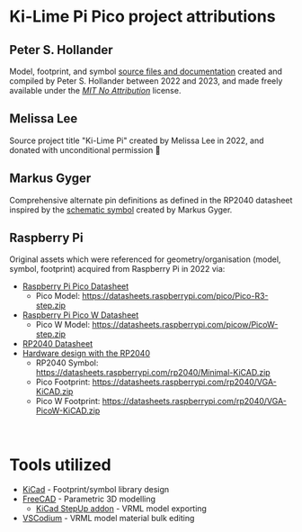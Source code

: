 # Ki-Lime Pi Pico project attributions

## Peter S. Hollander

Model, footprint, and symbol [source files and documentation](https://gitlab.com/recursivenomad/ki-lime-pi-pico)
created and compiled by Peter S. Hollander between 2022 and 2023, and made
freely available under the [*MIT No Attribution*](https://opensource.org/license/mit-0/) license.


## Melissa Lee

Source project title "Ki-Lime Pi" created by Melissa Lee in 2022, and donated
with unconditional permission 🥧


## Markus Gyger

Comprehensive alternate pin definitions as defined in the RP2040 datasheet
inspired by the [schematic symbol](https://gitlab.com/mgyger/kicad-symbols/-/blob/pico/MCU_Module.kicad_sym)
created by Markus Gyger.


## Raspberry Pi

Original assets which were referenced for geometry/organisation (model, symbol,
footprint) acquired from Raspberry Pi in 2022 via:

- [Raspberry Pi Pico Datasheet](https://datasheets.raspberrypi.com/pico/pico-datasheet.pdf)
  - Pico Model: <https://datasheets.raspberrypi.com/pico/Pico-R3-step.zip>
- [Raspberry Pi Pico W Datasheet](https://datasheets.raspberrypi.com/picow/pico-w-datasheet.pdf)
  - Pico W Model: <https://datasheets.raspberrypi.com/picow/PicoW-step.zip>
- [RP2040 Datasheet](https://datasheets.raspberrypi.com/rp2040/rp2040-datasheet.pdf)
- [Hardware design with the RP2040](https://datasheets.raspberrypi.com/rp2040/hardware-design-with-rp2040.pdf)
  - RP2040 Symbol: <https://datasheets.raspberrypi.com/rp2040/Minimal-KiCAD.zip>
  - Pico Footprint: <https://datasheets.raspberrypi.com/rp2040/VGA-KiCAD.zip>
  - Pico W Footprint: <https://datasheets.raspberrypi.com/rp2040/VGA-PicoW-KiCAD.zip>

&nbsp;


# Tools utilized

- [KiCad](https://www.kicad.org/) - Footprint/symbol library design
- [FreeCAD](https://www.freecad.org/) - Parametric 3D modelling
  - [KiCad StepUp addon](https://github.com/easyw/kicadStepUpMod) - VRML model exporting
- [VSCodium](https://vscodium.com/) - VRML model material bulk editing
